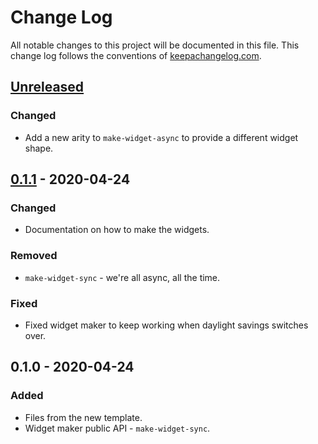 # Change Log
All notable changes to this project will be documented in this file. This change log follows the conventions of [keepachangelog.com](http://keepachangelog.com/).

## [Unreleased]
### Changed
- Add a new arity to `make-widget-async` to provide a different widget shape.

## [0.1.1] - 2020-04-24
### Changed
- Documentation on how to make the widgets.

### Removed
- `make-widget-sync` - we're all async, all the time.

### Fixed
- Fixed widget maker to keep working when daylight savings switches over.

## 0.1.0 - 2020-04-24
### Added
- Files from the new template.
- Widget maker public API - `make-widget-sync`.

[Unreleased]: https://github.com/your-name/tm-code-assessment/compare/0.1.1...HEAD
[0.1.1]: https://github.com/your-name/tm-code-assessment/compare/0.1.0...0.1.1
